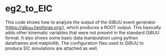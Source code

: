# eg2_to_EIC

This code shows how to analyze the output of the GiBUU event generator (https://gibuu.hepforge.org/), which produces a ROOT output. 
This basically adds other kinematic variables that were not present in the standard GiBUU format.
It also shows some basic data manipulation using python dataframes and matplotlib.
The configuration files used to GiBUU to produce EIC simulations are attached as well. 
